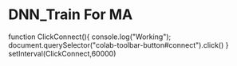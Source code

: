 # DNN_Train For MA
function ClickConnect(){
console.log("Working"); 
document.querySelector("colab-toolbar-button#connect").click()
}
setInterval(ClickConnect,60000)
